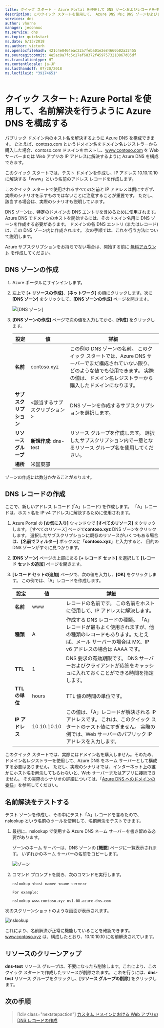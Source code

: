 ```yaml
---
title: クイック スタート - Azure Portal を使用して DNS ゾーンおよびレコードを作成する
description: このクイック スタートを使用して、 Azure DNS 内に DNS ゾーンおよびレコードを作成する方法を学びます。 Azure Portal を使用して最初の DNS ゾーンとレコードを作成して管理するためのステップ バイ ステップ ガイドです。
services: dns
author: vhorne
manager: jeconnoc
ms.service: dns
ms.topic: quickstart
ms.date: 6/13/2018
ms.author: victorh
ms.openlocfilehash: 421c4e0464eac22a7feba01e2e84660b02a32455
ms.sourcegitcommit: 4e5ac8a7fc5c17af68372f4597573210867d05df
ms.translationtype: HT
ms.contentlocale: ja-JP
ms.lasthandoff: 07/20/2018
ms.locfileid: "39174651"
---
```

# <a name="quickstart-configure-azure-dns-for-name-resolution-using-the-azure-portal"></a>クイック スタート: Azure Portal を使用して、名前解決を行うように Azure DNS を構成する

 パブリック ドメイン内のホスト名を解決するように Azure DNS を構成できます。 たとえば、contoso.com というドメイン名をドメイン名レジストラーから購入した場合、contoso.com ドメインをホストし、www.contoso.com を Web サーバーまたは Web アプリの IP アドレスに解決するように Azure DNS を構成できます。

このクイック スタートでは、テスト ドメインを作成し、IP アドレス 10.10.10.10 に解決する「www」という名前のアドレス レコードを作成します。

このクイック スタートで使用されるすべての名前と IP アドレスは例にすぎず、実際のシナリオを示すものではないことに注意することが重要です。 ただし、該当する場合は、実際のシナリオも説明しています。

<!---
You can also perform these steps using [Azure PowerShell](dns-getstarted-powershell.md) or the cross-platform [Azure CLI 2.0](dns-getstarted-cli.md).
--->

DNS ゾーンは、特定のドメインの DNS エントリを含めるために使用されます。 Azure DNS でドメインのホストを開始するには、そのドメイン名用に DNS ゾーンを作成する必要があります。 ドメインの各 DNS エントリ (またはレコード) は、この DNS ゾーン内に作成されます。 次の手順では、これを行う方法について説明します。

Azure サブスクリプションをお持ちでない場合は、開始する前に [無料アカウント](https://azure.microsoft.com/free/?WT.mc_id=A261C142F) を作成してください。

## <a name="create-a-dns-zone"></a>DNS ゾーンの作成

1. Azure ポータルにサインインします。
2. 左上で **[+ リソースの作成]**、**[ネットワーク]** の順にクリックします。次に **[DNS ゾーン]** をクリックして、**[DNS ゾーンの作成]** ページを開きます。

    ![[DNS ゾーン]](./media/dns-getstarted-portal/openzone650.png)

4. **[DNS ゾーンの作成]** ページで次の値を入力してから、**[作成]** をクリックします。


   | **設定** | **値** | **詳細** |
   |---|---|---|
   |**名前**|contoso.xyz|この例の DNS ゾーンの名前。 このクイック スタートでは、Azure DNS サーバーでまだ構成されていない限り、どのような値でも使用できます。 実際の値は、ドメイン名レジストラーから購入したドメインになります。|
   |**サブスクリプション**|<該当するサブスクリプション>|DNS ゾーンを作成するサブスクリプションを選択します。|
   |**リソース グループ**|**新規作成:** dns-test|リソース グループを作成します。 選択したサブスクリプション内で一意となるリソース グループ名を使用してください。 |
   |**場所**|米国東部||

ゾーンの作成には数分かかることがあります。

## <a name="create-a-dns-record"></a>DNS レコードの作成

ここで、新しいアドレス レコード (「A」レコード) を作成します。 「A」レコードは、ホスト名を IP v4 アドレスに解決するために使用されます。

1. Azure Portal の **[お気に入り]** ウィンドウで **[すべてのリソース]** をクリックします。 [すべてのリソース] ページで**contoso.xyz** DNS ゾーンをクリックします。 選択したサブスクリプションに既存のリソースがいくつもある場合は、**[名前でフィルター]** ボックスに「**contoso.xyz**」と入力すると、 目的の DNS ゾーンがすぐに見つかります。

1. **[DNS ゾーン]** ページの上部にある **[+ レコード セット]** を選択して **[レコード セットの追加]** ページを開きます。

1. **[レコード セットの追加]** ページで、次の値を入力し、**[OK]** をクリックします。 この例では、「A」レコードを作成します。

   |**設定** | **値** | **詳細** |
   |---|---|---|
   |**名前**|www|レコードの名前です。 この名前をホストに使用して、IP アドレスに解決します。|
   |**種類**|A| 作成する DNS レコードの種類。 「A」レコードが最もよく使用されますが、他の種類のレコードもあります。たとえば、メール サーバーの場合は MX、IP v6 アドレスの場合は AAAA です。 |
   |**TTL**|1|DNS 要求の有効期限です。 DNS サーバーおよびクライアントが応答をキャッシュに入れておくことができる時間を指定します。|
   |**TTL の単位**|hours|TTL 値の時間の単位です。|
   |**IP アドレス**|10.10.10.10| この値は、「A」レコードが解決される IP アドレスです。 これは、このクイック スタートのテスト値にすぎません。 実際の例では、Web サーバーのパブリック IP アドレスを入力します。|


このクイック スタートでは、実際にはドメイン名を購入しません。そのため、ドメイン名レジストラーを使用して、Azure DNS をネーム サーバーとして構成する必要はありません。 ただし、実際のシナリオでは、インターネット上の誰かにホスト名を解決してもらわないと、Web サーバーまたはアプリに接続できません。 その実際のシナリオの詳細については、「[Azure DNS へのドメインの委任](dns-delegate-domain-azure-dns.md)」を参照してください。


## <a name="test-the-name-resolution"></a>名前解決をテストする

テスト ゾーンを作成し、その中にテスト「A」レコードを含めたので、nslookup という名前のツールを使用して、名前解決をテストできます。 

1. 最初に、nslookup で使用する Azure DNS ネーム サーバーを書き留める必要があります。 

   ゾーンのネーム サーバーは、DNS ゾーンの **[概要]** ページに一覧表示されます。 いずれかのネーム サーバーの名前をコピーします。

   ![ゾーン](./media/dns-getstarted-portal/viewzonens500.png)

2. コマンド プロンプトを開き、次のコマンドを実行します。

   ```
   nslookup <host name> <name server>
   
   For example:

   nslookup www.contoso.xyz ns1-08.azure-dns.com
   ```

次のスクリーンショットのような画面が表示されます。

![nslookup](media/dns-getstarted-portal/nslookup.PNG)

これにより、名前解決が正常に機能していることを確認できます。 www.contoso.xyz は、構成したとおり、10.10.10.10 に名前解決されています。

## <a name="clean-up-resources"></a>リソースのクリーンアップ

**dns-test** リソース グループは、不要になったら削除します。これにより、このクイック スタートで作成したリソースが削除されます。 これを行うには、**dns-test** リソース グループをクリックし、**[リソース グループの削除]** をクリックします。


## <a name="next-steps"></a>次の手順

> [!div class="nextstepaction"]
> [カスタム ドメインにおける Web アプリの DNS レコードの作成](./dns-web-sites-custom-domain.md)